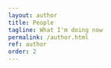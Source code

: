 ```yaml
---
layout: author
title: People
tagline: What I'm doing now
permalink: /author.html
ref: author
order: 2
---
```


[//]: # (# 作者信息如下：)
